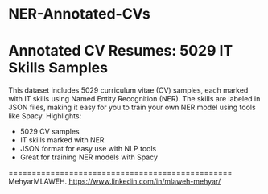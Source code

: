 # NER-Annotated-CVs
Annotated CV Resumes: 5029 IT Skills Samples
================================================
This dataset includes 5029 curriculum vitae (CV) samples, each marked with IT skills using Named Entity Recognition (NER). The skills are labeled in JSON files, making it easy for you to train your own NER model using tools like Spacy.
Highlights:
- 5029 CV samples
- IT skills marked with NER
- JSON format for easy use with NLP tools
- Great for training NER models with Spacy

================================================
MehyarMLAWEH. 
https://www.linkedin.com/in/mlaweh-mehyar/
